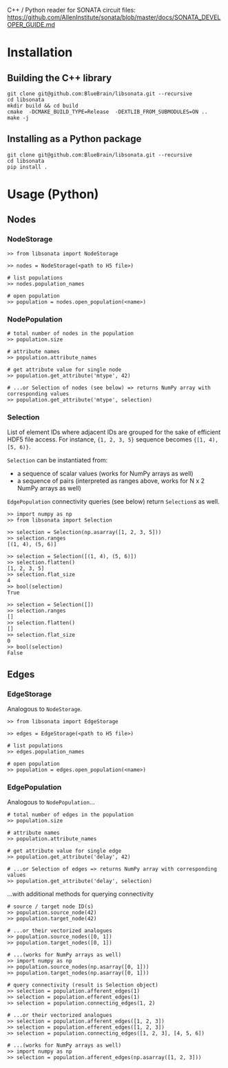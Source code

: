 C++ / Python reader for SONATA circuit files:
https://github.com/AllenInstitute/sonata/blob/master/docs/SONATA_DEVELOPER_GUIDE.md

# Installation

## Building the C++ library

```
git clone git@github.com:BlueBrain/libsonata.git --recursive
cd libsonata
mkdir build && cd build
cmake  -DCMAKE_BUILD_TYPE=Release  -DEXTLIB_FROM_SUBMODULES=ON ..
make -j
```

## Installing as a Python package

```
git clone git@github.com:BlueBrain/libsonata.git --recursive
cd libsonata
pip install .
```


# Usage (Python)

## Nodes

### NodeStorage

```
>> from libsonata import NodeStorage

>> nodes = NodeStorage(<path to H5 file>)

# list populations
>> nodes.population_names

# open population
>> population = nodes.open_population(<name>)
```

### NodePopulation

```
# total number of nodes in the population
>> population.size

# attribute names
>> population.attribute_names

# get attribute value for single node
>> population.get_attribute('mtype', 42)

# ...or Selection of nodes (see below) => returns NumPy array with corresponding values
>> population.get_attribute('mtype', selection)
```

### Selection

List of element IDs where adjacent IDs are grouped for the sake of efficient HDF5 file access.
For instance, `{1, 2, 3, 5}` sequence becomes `{[1, 4), [5, 6)}`.

`Selection` can be instantiated from:
 - a sequence of scalar values (works for NumPy arrays as well)
 - a sequence of pairs (interpreted as ranges above, works for N x 2 NumPy arrays as well)

`EdgePopulation` connectivity queries (see below) return `Selection`s as well.

```
>> import numpy as np
>> from libsonata import Selection

>> selection = Selection(np.asarray([1, 2, 3, 5]))
>> selection.ranges
[(1, 4), (5, 6)]
```

```
>> selection = Selection([(1, 4), (5, 6)])
>> selection.flatten()
[1, 2, 3, 5]
>> selection.flat_size
4
>> bool(selection)
True
```

```
>> selection = Selection([])
>> selection.ranges
[]
>> selection.flatten()
[]
>> selection.flat_size
0
>> bool(selection)
False
```


## Edges

### EdgeStorage

Analogous to `NodeStorage`.

```
>> from libsonata import EdgeStorage

>> edges = EdgeStorage(<path to H5 file>)

# list populations
>> edges.population_names

# open population
>> population = edges.open_population(<name>)
```

### EdgePopulation

Analogous to `NodePopulation`...

```
# total number of edges in the population
>> population.size

# attribute names
>> population.attribute_names

# get attribute value for single edge
>> population.get_attribute('delay', 42)

# ...or Selection of edges => returns NumPy array with corresponding values
>> population.get_attribute('delay', selection)
```

...with additional methods for querying connectivity

```
# source / target node ID(s)
>> population.source_node(42)
>> population.target_node(42)

# ...or their vectorized analogues
>> population.source_nodes([0, 1])
>> population.target_nodes([0, 1])

# ...(works for NumPy arrays as well)
>> import numpy as np
>> population.source_nodes(np.asarray([0, 1]))
>> population.target_nodes(np.asarray([0, 1]))

# query connectivity (result is Selection object)
>> selection = population.afferent_edges(1)
>> selection = population.efferent_edges(1)
>> selection = population.connecting_edges(1, 2)

# ...or their vectorized analogues
>> selection = population.afferent_edges([1, 2, 3])
>> selection = population.efferent_edges([1, 2, 3])
>> selection = population.connecting_edges([1, 2, 3], [4, 5, 6])

# ...(works for NumPy arrays as well)
>> import numpy as np
>> selection = population.afferent_edges(np.asarray([1, 2, 3]))
```

